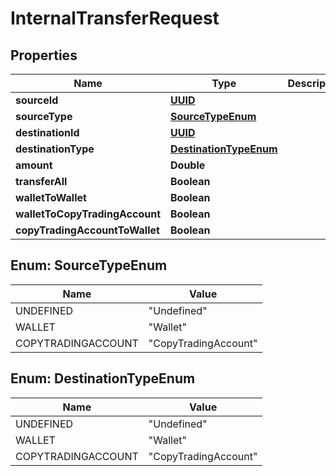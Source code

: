 
# InternalTransferRequest

## Properties
Name | Type | Description | Notes
------------ | ------------- | ------------- | -------------
**sourceId** | [**UUID**](UUID.md) |  |  [optional]
**sourceType** | [**SourceTypeEnum**](#SourceTypeEnum) |  |  [optional]
**destinationId** | [**UUID**](UUID.md) |  |  [optional]
**destinationType** | [**DestinationTypeEnum**](#DestinationTypeEnum) |  |  [optional]
**amount** | **Double** |  |  [optional]
**transferAll** | **Boolean** |  |  [optional]
**walletToWallet** | **Boolean** |  |  [optional]
**walletToCopyTradingAccount** | **Boolean** |  |  [optional]
**copyTradingAccountToWallet** | **Boolean** |  |  [optional]


<a name="SourceTypeEnum"></a>
## Enum: SourceTypeEnum
Name | Value
---- | -----
UNDEFINED | &quot;Undefined&quot;
WALLET | &quot;Wallet&quot;
COPYTRADINGACCOUNT | &quot;CopyTradingAccount&quot;


<a name="DestinationTypeEnum"></a>
## Enum: DestinationTypeEnum
Name | Value
---- | -----
UNDEFINED | &quot;Undefined&quot;
WALLET | &quot;Wallet&quot;
COPYTRADINGACCOUNT | &quot;CopyTradingAccount&quot;



